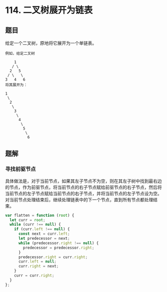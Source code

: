 # 114. 二叉树展开为链表

## 题目

给定一个二叉树，原地将它展开为一个单链表。

```
例如，给定二叉树

    1
   / \
  2   5
 / \   \
3   4   6
将其展开为：

1
 \
  2
   \
    3
     \
      4
       \
        5
         \
          6
```

## 题解

### 寻找前驱节点

具体做法是，对于当前节点，如果其左子节点不为空，则在其左子树中找到最右边的节点，作为前驱节点，将当前节点的右子节点赋给前驱节点的右子节点，然后将当前节点的左子节点赋给当前节点的右子节点，并将当前节点的左子节点设为空。对当前节点处理结束后，继续处理链表中的下一个节点，直到所有节点都处理结束。

```JavaScript
var flatten = function (root) {
  let curr = root;
  while (curr !== null) {
    if (curr.left !== null) {
      const next = curr.left;
      let predecessor = next;
      while (predecessor.right !== null) {
        predecessor = predecessor.right;
      }
      predecessor.right = curr.right;
      curr.left = null;
      curr.right = next;
    }
    curr = curr.right;
  }
};

```
